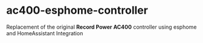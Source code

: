 # ac400-esphome-controller
Replacement of the original **Record Power AC400** controller using esphome and HomeAssistant Integration

